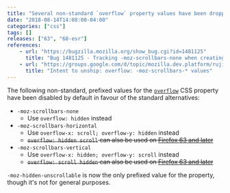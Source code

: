 ```yaml
---
title: "Several non-standard `overflow` property values have been dropped"
date: "2018-08-14T14:08:00-04:00"
categories: ["css"]
tags: []
releases: ["63", "68-esr"]
references:
    - url: "https://bugzilla.mozilla.org/show_bug.cgi?id=1481125"
      title: "Bug 1481125 - Tracking -moz-scrollbars-none when creating webcompat issues."
    - url: "https://groups.google.com/d/topic/mozilla.dev.platform/rujif05uOTo/discussion"
      title: "Intent to unship: overflow: -moz-scrollbars-* values"
---
```

The following non-standard, prefixed values for the [`overflow`](https://developer.mozilla.org/docs/Web/CSS/overflow) CSS property have been disabled by default in favour of the standard alternatives:

* `-moz-scrollbars-none`
    * Use `overflow: hidden` instead
* `-moz-scrollbars-horizontal`
    * Use `overflow-x: scroll; overflow-y: hidden` instead
    * <del>`overflow: hidden scroll` can also be used on [Firefox 63 and later](https://www.fxsitecompat.dev/en-CA/docs/2018/overflow-shorthand-syntax-has-been-updated-to-swap-2-values/)</del>
* `-moz-scrollbars-vertical`
    * Use `overflow-x: hidden; overflow-y: scroll` instead
    * <del>`overflow: scroll hidden` can also be used on [Firefox 63 and later](https://www.fxsitecompat.dev/en-CA/docs/2018/overflow-shorthand-syntax-has-been-updated-to-swap-2-values/)</del>

`-moz-hidden-unscrollable` is now the only prefixed value for the property, though it's not for general purposes.
